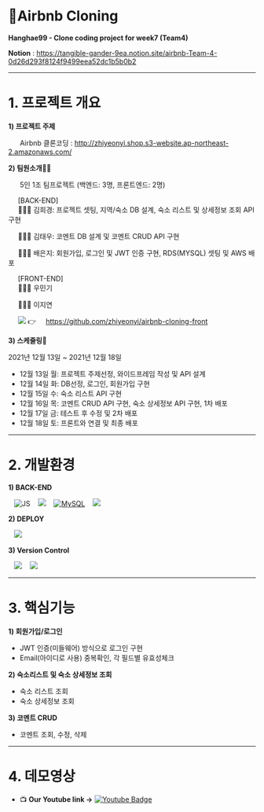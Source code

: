 # 🏡Airbnb Cloning
__Hanghae99 - Clone coding project for week7 (Team4)__

__Notion__ : https://tangible-gander-9ea.notion.site/airbnb-Team-4-0d26d293f8124f9499eea52dc1b5b0b2


---

# 1. 프로젝트 개요

__1) 프로젝트 주제__

&nbsp;&nbsp;&nbsp;&nbsp;&nbsp; Airbnb 클론코딩 : http://zhiyeonyi.shop.s3-website.ap-northeast-2.amazonaws.com/ <br> <!--링크 수정해야함-->


__2) 팀원소개🧙‍♂️__ 

&nbsp;&nbsp;&nbsp;&nbsp;&nbsp; 5인 1조 팀프로젝트 (백엔드: 3명, 프론트엔드: 2명)

&nbsp;&nbsp;&nbsp;&nbsp;&nbsp;[BACK-END] <br>
&nbsp;&nbsp;&nbsp;&nbsp;&nbsp;🧑🏻‍💻 김희경: 프로젝트 셋팅, 지역/숙소 DB 설계, 숙소 리스트 및 상세정보 조회 API 구현

&nbsp;&nbsp;&nbsp;&nbsp;&nbsp;🧑🏻‍💻 김태우: 코멘트 DB 설계 및 코멘트 CRUD API 구현

&nbsp;&nbsp;&nbsp;&nbsp;&nbsp;🧑🏻‍💻 배은지: 회원가입, 로그인 및 JWT 인증 구현, RDS(MYSQL) 셋팅 및 AWS 배포

&nbsp;&nbsp;&nbsp;&nbsp;&nbsp;[FRONT-END] <br>
&nbsp;&nbsp;&nbsp;&nbsp;&nbsp;🧑🏻‍💻 우민기

&nbsp;&nbsp;&nbsp;&nbsp;&nbsp;🧑🏻‍💻 이지연

&nbsp;&nbsp;&nbsp;&nbsp;&nbsp;<img src="https://img.shields.io/badge/github-181717?style=flat&logo=github&logoColor=white"></a> 👉 &nbsp;&nbsp;&nbsp;
https://github.com/zhiyeonyi/airbnb-cloning-front

__3) 스케줄링📆__

2021년 12월 13일 ~ 2021년 12월 18일

- 12월 13일 월: 프로젝트 주제선정, 와이드프레임 작성 및 API 설계
- 12월 14일 화: DB선정, 로그인, 회원가입 구현
- 12월 15일 수: 숙소 리스트 API 구현
- 12월 16일 목: 코멘트 CRUD API 구현, 숙소 상세정보 API 구현, 1차 배포 
- 12월 17일 금: 테스트 후 수정 및 2차 배포
- 12월 18일 토: 프론트와 연결 및 최종 배포

---

# 2. 개발환경

__1) BACK-END__ <br>

&nbsp;&nbsp;&nbsp;![JS](https://img.shields.io/badge/JavaScript-F7DF1E?style=flat&logo=JavaScript&logoColor=white)
&nbsp;&nbsp;&nbsp;<img src="https://img.shields.io/badge/node.js-339933?style=flat&logo=Node.js&logoColor=white"/></a>&nbsp;&nbsp;&nbsp;
[![MySQL](https://img.shields.io/badge/MySQL-4479A1?style=flat&logo=MySQL&logoColor=white)](https://github.com/gimgit/airbnb-clone-)&nbsp;&nbsp;&nbsp;
<img src="https://img.shields.io/badge/express-000000?style=flat&logo=express&logoColor=white"/></a>&nbsp;&nbsp;&nbsp;

__2) DEPLOY__ <br>

&nbsp;&nbsp;&nbsp;<img src="https://img.shields.io/badge/AWS EC2 (Ubuntu 18.04 LTS)-232F3E?style=flat&logo=Amazon AWS&logoColor=white"/></a>&nbsp;&nbsp;&nbsp;

__3) Version Control__ <br>

&nbsp;&nbsp;&nbsp;<img src="https://img.shields.io/badge/github-181717?style=flat&logo=github&logoColor=white"></a>&nbsp;&nbsp;&nbsp;
<img src="https://img.shields.io/badge/git-F05032?style=flat&logo=git&logoColor=white"></a>&nbsp;&nbsp;&nbsp;

---

# 3. 핵심기능

__1) 회원가입/로그인__

- JWT 인증(미들웨어) 방식으로 로그인 구현
- Email(아이디로 사용) 중복확인, 각 필드별 유효성체크

__2) 숙소리스트 및 숙소 상세정보 조회__

- 숙소 리스트 조회
- 숙소 상세정보 조회


__3) 코멘트 CRUD__

- 코멘트 조회, 수정, 삭제

---

# 4. 데모영상
<!--링크 수정해야함-->
- 📺  **Our Youtube link ->**  [![Youtube Badge](https://img.shields.io/badge/Youtube-ff0000?style=flat&logo=youtube&link=https://www.youtube.com/watch?v=Gl6DlLB67Rg)](https://www.youtube.com/watch?v=Gl6DlLB67Rg)   


